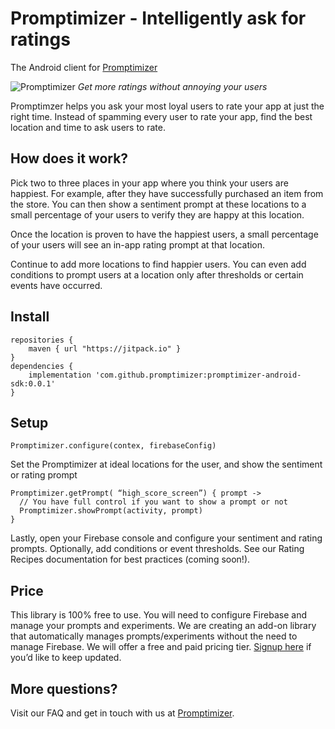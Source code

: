# Promptimizer - Intelligently ask for ratings
The Android client for [Promptimizer](https://get.asogiraffe.com/promptimizer)

![Promptimizer](https://user-images.githubusercontent.com/140911/116790809-2db52180-aa6b-11eb-9a15-19c45f350e9b.png)
_Get more ratings without annoying your users_

Promptimzer helps you ask your most loyal users to rate your app at just the right time. Instead of spamming every user to rate your app, find the best location and time to ask users to rate.

## How does it work?
Pick two to three places in your app where you think your users are happiest. For example, after they have successfully purchased an item from the store. You can then show a sentiment prompt at these locations to a small percentage of your users to verify they are happy at this location.

Once the location is proven to have the happiest users, a small percentage of your users will see an in-app rating prompt at that location.

Continue to add more locations to find happier users. You can even add conditions to prompt users at a location only after thresholds or certain events have occurred.

## Install
```
repositories {
    maven { url "https://jitpack.io" }
}
dependencies {
    implementation 'com.github.promptimizer:promptimizer-android-sdk:0.0.1'
}
```

## Setup
```
Promptimizer.configure(contex, firebaseConfig)
```

Set the Promptimizer at ideal locations for the user, and show the sentiment or rating prompt
```
Promptimizer.getPrompt( “high_score_screen”) { prompt ->
  // You have full control if you want to show a prompt or not
  Promptimizer.showPrompt(activity, prompt)
}
```

Lastly, open your Firebase console and configure your sentiment and rating prompts. Optionally, add conditions or event thresholds. See our Rating Recipes documentation for best practices (coming soon!).

## Price
This library is 100% free to use. You will need to configure Firebase and manage your prompts and experiments. We are creating an add-on library that automatically manages prompts/experiments without the need to manage Firebase. We will offer a free and paid pricing tier. [Signup here](https://fedebehrens.typeform.com/to/j5SNfvc6) if you’d like to keep updated.

## More questions?
Visit our FAQ and get in touch with us at [Promptimizer](https://get.asogiraffe.com/promptimizer).
